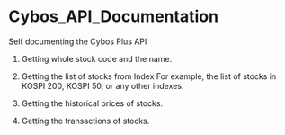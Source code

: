 # Cybos_API_Documentation
Self documenting the Cybos Plus API

1. Getting whole stock code and the name.

2. Getting the list of stocks from Index
   For example, the list of stocks in KOSPI 200, KOSPI 50, or any other indexes.
   
3. Getting the historical prices of stocks.

4. Getting the transactions of stocks.



